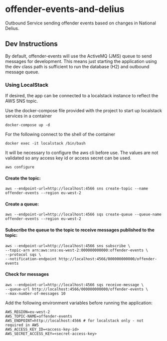 # offender-events-and-delius

Outbound Service sending offender events based on changes in National Delius.

## Dev Instructions

By default, offender-events will use the ActiveMQ (JMS) queue to send messages for development. 
This means just starting the application using the dev class path is sufficient to run the database (H2) and outbound message queue.

### Using LocalStack

If desired, the app can be connected to a localstack instance to reflect the AWS SNS topic.

Use the docker-compose file provided with the project to start up localstack services in a container

```shell
docker-compose up -d
```

For the following connect to the shell of the container 
```shell
docker exec -it localstack /bin/bash
```

It will be necessary to configure the aws cli before use. The values are not validated so any access key id or access secret can be used.

```shell
aws configure
```

#### Create the topic: 

```shell
aws --endpoint-url=http://localhost:4566 sns create-topic --name offender-events --region eu-west-2
```

#### Create a queue:

```shell
aws --endpoint-url=http://localhost:4566 sqs create-queue --queue-name offender-events --region eu-west-2
```

#### Subscribe the queue to the topic to receive messages published to the topic:

```shell
aws --endpoint-url=http://localhost:4566 sns subscribe \
--topic-arn arn:aws:sns:eu-west-2:000000000000:offender-events \
--protocol sqs \
--notification-endpoint http://localhost:4566/000000000000/offender-events
```

#### Check for messages

```shell
aws --endpoint-url=http://localhost:4566 sqs receive-message \
--queue-url http://localhost:4566/000000000000/offender-events \
--max-number-of-messages 10
```

Add the following environment variables before running the application:

```shell
AWS_REGION=eu-west-2
AWS_TOPIC-NAME=offender-events
AWS_ENDPOINT=http://localhost:4566 # for localstack only - not required in AWS
AWS_ACCESS_KEY_ID=<access-key-id>
AWS_SECRET_ACCESS_KEY=<secret-access-key>
```